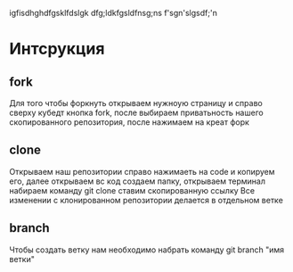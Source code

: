 igfisdhghdfgsklfdslgk
dfg;ldkfgsldfnsg;ns
f'sgn'slgsdf;\'n

# Интсрукция 
## fork
Для того чтобы форкнуть открываем нужноую страницу и справо сверху кубедт кнопка fork,
после выбираем приватьность нашего скопированного репозитория, после нажимаем на креат форк
## clone 
Открываем наш репозитории справо нажимаеть на code и копируем его, далее открываем вс код создаем папку, открываем терминал набираем команду git clone ставим скопированную ссылку
Все изменении с клонированном репозитории делается в отдельном ветке
## branch
Чтобы создать ветку нам необходимо набрать команду git branch "имя ветки"
